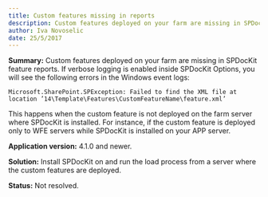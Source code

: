 ```yaml
---
title: Custom features missing in reports
description: Custom features deployed on your farm are missing in SPDocKit feature reports.
author: Iva Novoselic  
date: 25/5/2017
---
```


__Summary:__ Custom features deployed on your farm are missing in SPDocKit feature reports. If verbose logging is enabled inside SPDocKit Options, you will see the following errors in the Windows event logs:

`Microsoft.SharePoint.SPException: Failed to find the XML file at location ’14\Template\Features\CustomFeatureName\feature.xml’`

This happens when the custom feature is not deployed on the farm server where SPDocKit is installed. For instance, if the custom feature is deployed only to WFE servers while SPDocKit is installed on your APP server.

__Application version:__ 4.1.0 and newer.

__Solution:__ Install SPDocKit on and run the load process from a server where the custom features are deployed.

__Status:__ Not resolved.